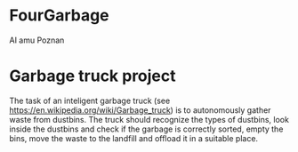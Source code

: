 # FourGarbage
AI amu Poznan

# Garbage truck project

The task of an inteligent garbage truck (see https://en.wikipedia.org/wiki/Garbage_truck) is to
autonomously gather waste from dustbins. The truck should recognize the types of dustbins, look
inside the dustbins and check if the garbage is correctly sorted, empty the bins, move the waste to
the landfill and offload it in a suitable place.
